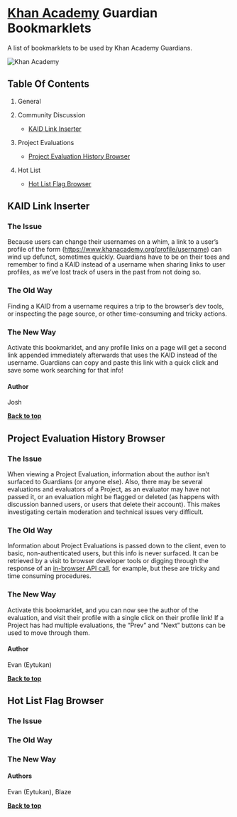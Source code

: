 [Khan Academy](https://www.khanacademy.org/) Guardian Bookmarklets
==================================================================
A list of bookmarklets to be used by Khan Academy Guardians.

![Khan Academy](https://d3q6qq2zt8nhwv.cloudfront.net/platform/ad4b22b3481f4f0fa379bbde3f82c9bb.png)

Table Of Contents
-----------------

  1. General
  
  2. Community Discussion
  
      - [KAID Link Inserter](#kaid-link-inserter)
  
  3. Project Evaluations
  
      - [Project Evaluation History Browser](#project-evaluation-history-browser)
  
  4. Hot List
  
      - [Hot List Flag Browser](#hot-list-flag-browser)
 
## KAID Link Inserter

### The Issue

Because users can change their usernames on a whim, a link to a user’s profile of the form (https://www.khanacademy.org/profile/username) can wind up defunct, sometimes quickly. Guardians have to be on their toes and remember to find a KAID instead of a username when sharing links to user profiles, as we’ve lost track of users in the past from not doing so. 

### The Old Way

Finding a KAID from a username requires a trip to the browser’s dev tools, or inspecting the page source, or other time-consuming and tricky actions.

### The New Way

Activate this bookmarklet, and any profile links on a page will get a second link appended immediately afterwards that uses the KAID instead of the username. Guardians can copy and paste this link with a quick click and save some work searching for that info!

#### Author

Josh

**[Back to top](#table-of-contents)**


## Project Evaluation History Browser

### The Issue

When viewing a Project Evaluation, information about the author isn’t surfaced to Guardians (or anyone else). Also, there may be several evaluations and evaluators of a Project, as an evaluator may have not passed it, or an evaluation might be flagged or deleted (as happens with discussion banned users, or users that delete their account). This makes investigating certain moderation and technical issues very difficult.

### The Old Way

Information about Project Evaluations is passed down to the client, even to basic, non-authenticated users, but this info is never surfaced. It can be retrieved by a visit to browser developer tools or digging through the response of an [in-browser API call](https://www.khanacademy.org/api/internal/discussions/scratchpad/6382664161689600/projectfeedback), for example, but these are tricky and time consuming procedures.

### The New Way

Activate this bookmarklet, and you can now see the author of the evaluation, and visit their profile with a single click on their profile link! If a Project has had multiple evaluations, the “Prev” and “Next” buttons can be used to move through them.

#### Author

Evan (Eytukan)

**[Back to top](#table-of-contents)**


## Hot List Flag Browser

### The Issue



### The Old Way



### The New Way



#### Authors

Evan (Eytukan), Blaze

**[Back to top](#table-of-contents)**

